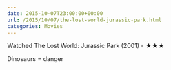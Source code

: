 ```yaml
---
date: 2015-10-07T23:00:00+00:00
url: /2015/10/07/the-lost-world-jurassic-park.html
categories: Movies
---
```

Watched The Lost World: Jurassic Park (2001) - ★★★

Dinosaurs = danger


